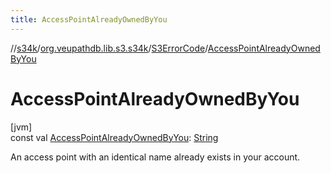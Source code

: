 ```yaml
---
title: AccessPointAlreadyOwnedByYou
---
```

//[s34k](../../../index.html)/[org.veupathdb.lib.s3.s34k](../index.html)/[S3ErrorCode](index.html)/[AccessPointAlreadyOwnedByYou](-access-point-already-owned-by-you.html)



# AccessPointAlreadyOwnedByYou



[jvm]\
const val [AccessPointAlreadyOwnedByYou](-access-point-already-owned-by-you.html): [String](https://kotlinlang.org/api/latest/jvm/stdlib/kotlin/-string/index.html)



An access point with an identical name already exists in your account.




